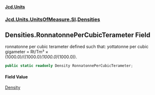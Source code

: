 #### [Jcd.Units](index.md 'index')
### [Jcd.Units.UnitsOfMeasure.SI](Jcd.Units.UnitsOfMeasure.SI.md 'Jcd.Units.UnitsOfMeasure.SI').[Densities](Densities.md 'Jcd.Units.UnitsOfMeasure.SI.Densities')

## Densities.RonnatonnePerCubicTerameter Field

ronnatonne per cubic terameter defined such that: yottatonne per cubic gigameter = Rt/Tm³ ×  
(1000.0)/((1000.0)*(1000.0)*(1000.0)).

```csharp
public static readonly Density RonnatonnePerCubicTerameter;
```

#### Field Value
[Density](Density.md 'Jcd.Units.UnitTypes.Density')